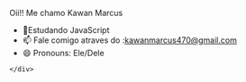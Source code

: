 Oii!! Me chamo Kawan Marcus




- 🌱Estudando JavaScript
- 📫 Fale comigo atraves do :kawanmarcus470@gmail.com
- 😄 Pronouns: Ele/Dele

 <div>
        <a href="https://github.com/Kawan-marcus
    "></a>
    
    </div>
